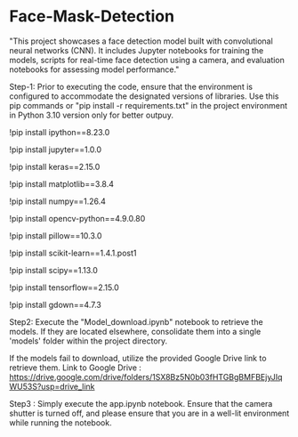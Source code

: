 # Face-Mask-Detection
"This project showcases a face detection model built with convolutional neural networks (CNN). It includes Jupyter notebooks for training the models, scripts for real-time face detection using a camera, and evaluation notebooks for assessing model performance."

Step-1: 
Prior to executing the code, ensure that the environment is configured to accommodate the designated versions of libraries.
Use this pip commands or "pip install -r requirements.txt" in the project environment in Python 3.10 version only for better outpuy.

!pip install ipython==8.23.0

!pip install jupyter==1.0.0

!pip install keras==2.15.0

!pip install matplotlib==3.8.4

!pip install numpy==1.26.4

!pip install opencv-python==4.9.0.80

!pip install pillow==10.3.0

!pip install scikit-learn==1.4.1.post1

!pip install scipy==1.13.0

!pip install tensorflow==2.15.0

!pip install gdown==4.7.3

Step2: Execute the "Model_download.ipynb" notebook to retrieve the models. If they are located elsewhere, consolidate them into a single 'models' folder within the project directory.

If the models fail to download, utilize the provided Google Drive link to retrieve them.
Link to Google Drive : https://drive.google.com/drive/folders/1SX8Bz5N0b03fHTGBgBMFBEjyJIqWU53S?usp=drive_link

Step3 : Simply execute the app.ipynb notebook. Ensure that the camera shutter is turned off, and please ensure that you are in a well-lit environment while running the notebook.
